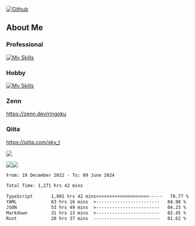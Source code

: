 [![Github](https://img.shields.io/github/followers/skyt-a?label=Follow&style=social)](https://github.com/skyt-a)

## About Me
### Professional
[![My Skills](https://skillicons.dev/icons?i=react,ts,js,nodejs,java,graphql,firebase,githubactions&theme=light)](https://skillicons.dev)
### Hobby
[![My Skills](https://skillicons.dev/icons?i=unity,rust,py&theme=light)](https://skillicons.dev)

### Zenn
https://zenn.dev/ringoku
### Qiita
https://qiita.com/sky_t


![](https://github-profile-summary-cards.vercel.app/api/cards/profile-details?username=skyt-a&theme=default)

![](https://github-profile-summary-cards.vercel.app/api/cards/repos-per-language?username=skyt-a&theme=default)![](https://github-profile-summary-cards.vercel.app/api/cards/stats?username=RinGoku&theme=default)

<!--START_SECTION:waka-->

```txt
From: 19 December 2022 - To: 09 June 2024

Total Time: 1,271 hrs 42 mins

TypeScript       1,001 hrs 42 mins>>>>>>>>>>>>>>>>>>>>-----   78.77 %
YAML             63 hrs 16 mins  >------------------------   04.98 %
JSON             53 hrs 49 mins  >------------------------   04.23 %
Markdown         31 hrs 13 mins  >------------------------   02.45 %
Rust             20 hrs 37 mins  -------------------------   01.62 %
```

<!--END_SECTION:waka-->
